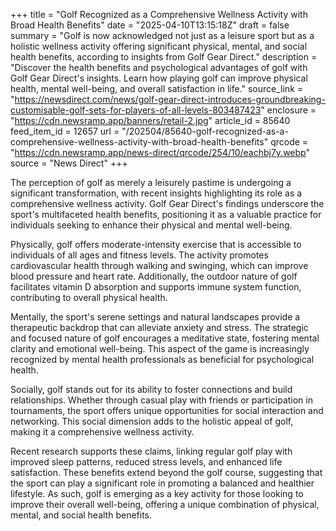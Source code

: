 +++
title = "Golf Recognized as a Comprehensive Wellness Activity with Broad Health Benefits"
date = "2025-04-10T13:15:18Z"
draft = false
summary = "Golf is now acknowledged not just as a leisure sport but as a holistic wellness activity offering significant physical, mental, and social health benefits, according to insights from Golf Gear Direct."
description = "Discover the health benefits and psychological advantages of golf with Golf Gear Direct's insights. Learn how playing golf can improve physical health, mental well-being, and overall satisfaction in life."
source_link = "https://newsdirect.com/news/golf-gear-direct-introduces-groundbreaking-customisable-golf-sets-for-players-of-all-levels-803487423"
enclosure = "https://cdn.newsramp.app/banners/retail-2.jpg"
article_id = 85640
feed_item_id = 12657
url = "/202504/85640-golf-recognized-as-a-comprehensive-wellness-activity-with-broad-health-benefits"
qrcode = "https://cdn.newsramp.app/news-direct/qrcode/254/10/eachbj7y.webp"
source = "News Direct"
+++

<p>The perception of golf as merely a leisurely pastime is undergoing a significant transformation, with recent insights highlighting its role as a comprehensive wellness activity. Golf Gear Direct's findings underscore the sport's multifaceted health benefits, positioning it as a valuable practice for individuals seeking to enhance their physical and mental well-being.</p><p>Physically, golf offers moderate-intensity exercise that is accessible to individuals of all ages and fitness levels. The activity promotes cardiovascular health through walking and swinging, which can improve blood pressure and heart rate. Additionally, the outdoor nature of golf facilitates vitamin D absorption and supports immune system function, contributing to overall physical health.</p><p>Mentally, the sport's serene settings and natural landscapes provide a therapeutic backdrop that can alleviate anxiety and stress. The strategic and focused nature of golf encourages a meditative state, fostering mental clarity and emotional well-being. This aspect of the game is increasingly recognized by mental health professionals as beneficial for psychological health.</p><p>Socially, golf stands out for its ability to foster connections and build relationships. Whether through casual play with friends or participation in tournaments, the sport offers unique opportunities for social interaction and networking. This social dimension adds to the holistic appeal of golf, making it a comprehensive wellness activity.</p><p>Recent research supports these claims, linking regular golf play with improved sleep patterns, reduced stress levels, and enhanced life satisfaction. These benefits extend beyond the golf course, suggesting that the sport can play a significant role in promoting a balanced and healthier lifestyle. As such, golf is emerging as a key activity for those looking to improve their overall well-being, offering a unique combination of physical, mental, and social health benefits.</p>